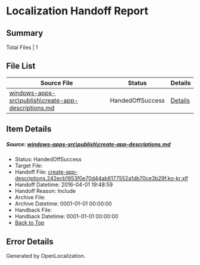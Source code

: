 # <a name='report-top'></a> Localization Handoff Report

## Summary
 Total Files | 1

## File List
 Source File | Status | Details 
 ----------- | ------ | ------- 
 [windows-apps-src\publish\create-app-descriptions.md](https://github.com/Microsoft/windows-apps/blob/1b2d564edee79b0ac4807519a8458e7c5d840bff/windows-apps-src/publish/create-app-descriptions.md) | HandedOffSuccess | [Details](#77c61acd49e41ed3d7edb02318fdf971b5afcb763354)

## Item Details
##### <a name='77c61acd49e41ed3d7edb02318fdf971b5afcb763354'></a> Source: [windows-apps-src\publish\create-app-descriptions.md](https://github.com/Microsoft/windows-apps/blob/1b2d564edee79b0ac4807519a8458e7c5d840bff/windows-apps-src/publish/create-app-descriptions.md)
* Status: HandedOffSuccess
* Target File: 
* Handoff File: [create-app-descriptions.242ecb1953f0e70d44ab6177552a1db70ce3b29f.ko-kr.xlf](https://github.com/Microsoft/WDG.handoff/blob/01ecc7760272857331f83878743ebea8a1b8aa57/ol-handoff/Microsoft/windows-apps.ko-kr/master/create-app-descriptions.242ecb1953f0e70d44ab6177552a1db70ce3b29f.ko-kr.xlf)
* Handoff Datetime: 2016-04-01 19:48:59
* Handoff Reason: Include
* Archive File: 
* Archive Datetime: 0001-01-01 00:00:00
* Handback File: 
* Handback Datetime: 0001-01-01 00:00:00
* [Back to Top](#report-top)


## Error Details

Generated by OpenLocalization.
